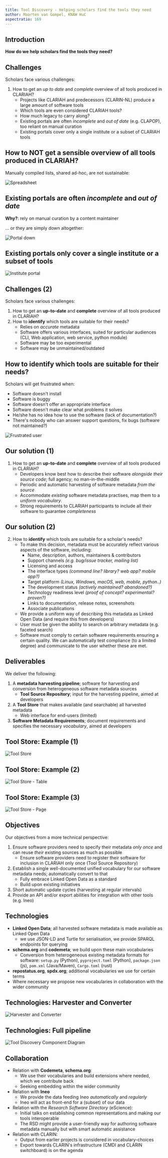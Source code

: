 ```yaml
---
title: Tool Discovery - Helping scholars find the tools they need
author: Maarten van Gompel, KNAW HuC
aspectratio: 169
---
```


## Introduction

**How do we help scholars find the tools they need?**

## Challenges

Scholars face various challenges:

1. How to get an *up to date* and *complete* overview of all tools produced in CLARIAH?
    * Projects like CLARIAH and predecessors (CLARIN-NL) produce a large amount of software tools
    * Which tools are even considered CLARIAH tools? 
    * How much legacy to carry along?
    * Existing portals are often *incomplete* and *out of date* (e.g. CLAPOP), too reliant on manual curation
    * Existing portals cover only a single institute or a subset of CLARIAH tools

## How to **NOT** get a sensible overview of all tools produced in CLARIAH?

Manually compiled lists, shared ad-hoc, are not sustainable:

![Spreadsheet](spreadsheet.png)

## Existing portals are often *incomplete* and *out of date*

**Why?**: rely on manual curation by a content maintainer

... or they are simply down altogether:

![Portal down](down.png)

## Existing portals only cover a single institute or a subset of tools

![Institute portal](clstportal.png)

## Challenges (2)

Scholars face various challenges:

1. How to get an **up-to-date** and **complete** overview of all tools produced in CLARIAH?
2. How to **identify** which tools are suitable for their needs?
    * Relies on *accurate* metadata
    * Software offers various interfaces, suited for particular audiences (CLI, Web application, web service, python module)
    * Software may be too experimental
    * Software may be unmaintained/outdated

## How to identify which tools are suitable for their needs?

Scholars will get frustrated when:

* Software doesn't install
* Software is buggy
* Software doesn't offer an appropriate interface
* Software doesn't make clear what problems it solves
* He/she has no idea how to use the software (lack of documentation?)
* There's nobody who can answer support questions, fix bugs (software not maintained?)

![Frustrated user](frustrated.png)

## Our solution (1)

1. How to get an **up-to-date** and **complete** overview of all tools produced in CLARIAH?
    * Developers know best how to describe their software *alongside their source code*; full agency; no man-in-the-middle
    * Periodic and automatic harvesting of software metadata *from the source*
    * Accommodate *existing* software metadata practises, map them to a *uniform vocabulary*.
    * Strong requirements to CLARIAH participants to include all their software to guarantee *completeness*

## Our solution (2)

2. How to **identify** which tools are suitable for a scholar's needs?
    * To make this decision, metadata must be accurately reflect various aspects of the software, including:
        * Name, description, authors, maintainers & contributors
        * Support channels *(e.g. bug/issue tracker, mailing list)*
        * Licensing and access
        * The interface types *(command line? library? web app? mobile app?)*
        * Target platform *(Linux, Windows, macOS, web, mobile, python..)*
        * The development status *(actively maintained? abandoned?)*
        * Technology readiness level *(proof of concept? experimental? proven?)*
        * Links to documentation, release notes, screenshots
        * Associate publications
    * We provide a uniform way of describing this metadata as Linked Open Data (and require this from developers)
    * User must be given the ability to search on arbitrary metadata (e.g. faceted search)
    * Software must comply to certain software requirements ensuring a certain quality. We can automatically test compliance (to a limited degree) and communicate to the user whether these are met.

## Deliverables

We deliver the following:

1. A **metadata harvesting pipeline**; software for harvesting and conversion from heterogeneous software metadata sources
    * **Tool Source Repository**; input for the harvesting pipeline, aimed at developers
2. A **Tool Store** that makes available (and searchable) all harvested metadata
    * Web interface for end-users (limited)
3. **Software Metadata Requirements**; document requirements and specifies the necessary *vocabulary*, aimed at developers

## Tool Store: Example (1)

![Tool Store](cardview.png)

## Tool Store: Example (2)

![Tool Store - Table](tableview.png)

## Tool Store: Example (3)

![Tool Store - Page](pageview.png)

## Objectives

Our objectives from a more technical perspective:

1. Ensure software providers need to specify their metadata *only once* and can reuse *their* existing sources as much as possible
    * Ensure software providers need to register their software for inclusion in  CLARIAH only once (Tool Source Repository)
2. Establish a single well-documented unified vocabulary for our software metadata needs; automatically convert to that
    * Fully embrace Linked Open Data as a standard
    * Build upon existing initiatives
3. Short automatic update cycles (harvesting at regular intervals)
4. Provide an API and/or export abilities for integration with other tools (e.g. Ineo)

## Technologies

* **Linked Open Data**; all harvested software metadata is made available as Linked Open Data 
    * we use JSON-LD and Turtle for serialisation, we provide SPARQL endpoints for querying
* **schema.org** and **codemeta**; we build upon these main vocabularies
    * Conversion from heterogeneous existing metadata formats for software: ``setup.py`` (Python), ``pyproject.toml`` (Python), ``package.json`` (js), ``pom.xml`` (Java/Maven), ``Cargo.toml`` (rust)
* **repostatus.org**, **spdx.org**; additional vocabularies we use for certain terms
* Where necessary we propose new vocabularies in collaboration with the wider community

## Technologies: Harvester and Converter

![Harvester and Converter](../tool-discovery-pres-202203/converter.png)

## Technologies: Full pipeline

![Tool Discovery Component Diagram](../tool-discovery-pres-202203/tool-discovery-components.png)

## Collaboration

* Relation with **Codemeta**, **schema.org**:
    * We use their vocabularies and build extensions where needed, which we contribute back
    * Seeking embedding within the wider community
* Relation with **Ineo**
    * We provide the data feeding Ineo *automatically* and *regularly*
    * Ineo will act as front-end for a (subset) of our data
* Relation with the *Research Software Directory* (eScience):
    * Initial talks on establishing common representations and making our tools interoperable
    * The RSD might provide a user-friendly way for authoring software metadata manually but with smart automatic assistance
* Relation with CLARIN:
    * Output from earlier projects is considered in vocabulary-choices
    * Export towards CLARIN's infrastructure (CMDI and CLARIN switchboard) is on the agenda



